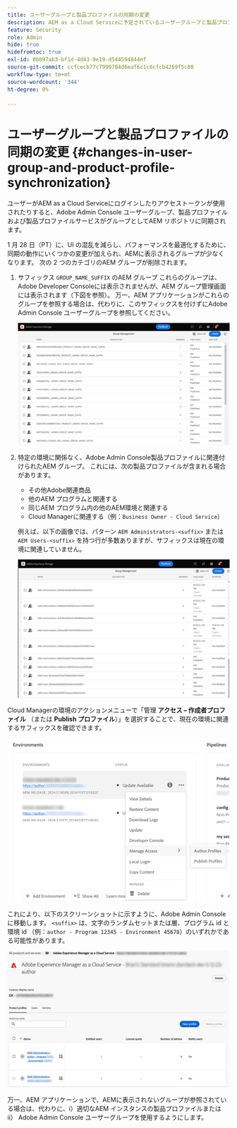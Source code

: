 ```yaml
---
title: ユーザーグループと製品プロファイルの同期の変更
description: AEM as a Cloud Serviceに予定されているユーザーグループと製品プロファイルの同期の変更点について説明します
feature: Security
role: Admin
hide: true
hidefromtoc: true
exl-id: 0b097ab3-bf1d-4d43-9e19-d544594844ef
source-git-commit: ccfcecb77c7999784d6eaf6c1c6cfcb4269f5c80
workflow-type: tm+mt
source-wordcount: '344'
ht-degree: 0%

---
```


# ユーザーグループと製品プロファイルの同期の変更 {#changes-in-user-group-and-product-profile-synchronization}

ユーザーがAEM as a Cloud Serviceにログインしたりアクセストークンが使用されたりすると、Adobe Admin Console ユーザーグループ、製品プロファイルおよび製品プロファイルサービスがグループとしてAEM リポジトリに同期されます。

1 月 28 日（PT）に、UI の混乱を減らし、パフォーマンスを最適化するために、同期の動作にいくつかの変更が加えられ、AEMに表示されるグループが少なくなります。 次の 2 つのカテゴリのAEM グループが削除されます。

1. サフィックス `GROUP_NAME_SUFFIX` のAEM グループ これらのグループは、Adobe Developer Consoleには表示されませんが、AEM グループ管理画面には表示されます（下図を参照）。 万一、AEM アプリケーションがこれらのグループを参照する場合は、代わりに、このサフィックスを付けずにAdobe Admin Console ユーザーグループを参照してください。

   ![ 削除されたグループ 1](/help/security/assets/removed-groups-1.png)

1. 特定の環境に関係なく、Adobe Admin Console製品プロファイルに関連付けられたAEM グループ。 これには、次の製品プロファイルが含まれる場合があります。

   * その他Adobe関連商品
   * 他のAEM プログラムと関連する
   * 同じAEM プログラム内の他のAEM環境と関連する
   * Cloud Managerに関連する（例：`Business Owner - Cloud Service`）

   例えば、以下の画像では、パターン `AEM Administrators-<suffix>` または `AEM Users-<suffix>` を持つ行が多数ありますが、サフィックスは現在の環境に関連していません。

   ![ 削除されたグループ 2](/help/security/assets/removed-groups-2.png)

Cloud Managerの環境のアクションメニューで「管理 **アクセス – 作成者プロファイル** （または **Publish プロファイル**）」を選択することで、現在の環境に関連するサフィックスを確認できます。

![ サフィックスを確認 ](/help/security/assets/suffix-check.png)

これにより、以下のスクリーンショットに示すように、Adobe Admin Consoleに移動します。 `<suffix>` は、文字のランダムセットまたは層、プログラム id と環境 id （例：`author - Program 12345 - Environment 45678`）のいずれかである可能性があります。

![Admin Consoleのサフィックス ](/help/security/assets/admin-console-profile-suffixes.png)

万一、AEM アプリケーションで、AEMに表示されないグループが参照されている場合は、代わりに、i）適切なAEM インスタンスの製品プロファイルまたは ii） Adobe Admin Console ユーザーグループを使用するようにします。

